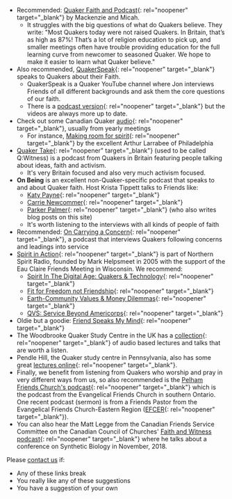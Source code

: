* Recommended: [Quaker Faith and Podcast](https://quakerpodcast.org/category/episodes/season-2/){: rel="noopener" target="_blank"} by Mackenzie and Micah. 
  * It struggles with the big questions of what do Quakers believe. They write: "Most Quakers today were not raised Quakers. In Britain, that’s as high as 87%! That’s a lot of religion education to pick up, and smaller meetings often have trouble providing education for the full learning curve from newcomer to seasoned Quaker. We hope to make it easier to learn what Quaker believe."
* Also recommended, [QuakerSpeak](https://quakerspeak.com/recent/){: rel="noopener" target="_blank"} speaks to Quakers about their Faith. 
  * QuakerSpeak is a Quaker YouTube channel where Jon interviews Friends of all different backgrounds and ask them the core questions of our faith. 
  * There is a [podcast version](http://quakerspeak.com/podcast/){: rel="noopener" target="_blank"} but the videos are always more up to date.
* Check out some Canadian Quaker [audio](https://quaker.ca/resources/audio-and-video/){: rel="noopener" target="_blank"}, usually from yearly meetings
  * For instance, [Making room for spirit](https://drive.google.com/file/d/10OmZ6gDfSeaIJ8JlyxK-tA6QSY3z-ULL/preview){: rel="noopener" target="_blank"} by the excellent Arthur Larrabee of Philadelphia
* [Quaker Take](https://www.quaker.org.uk/our-work/podcast#heading-1){: rel="noopener" target="_blank"} (used to be called Q:Witness) is a podcast from Quakers in Britain featuring people talking about ideas, faith and activism. 
  * It's very Britain focused and also very much activism focused. 
* **On Being** is an excellent non-Quaker-specific podcast that speaks to and about Quaker faith. Host Krista Tippett talks to Friends like:
  * [Katy Payne](https://onbeing.org/programs/katy-payne-in-the-presence-of-elephants-and-whales/){: rel="noopener" target="_blank"}
  * [Carrie Newcommer](https://onbeing.org/programs/carrie-newcomer-a-conversation-with-music/){: rel="noopener" target="_blank"}
  * [Parker Palmer](https://onbeing.org/programs/the-soul-in-depression-mar2018/){: rel="noopener" target="_blank"} (who also writes blog posts on this site)
  * It's worth listening to the interviews with all kinds of people of faith 
* Recommended: [On Carrying a Concern](https://www.ocacshow.org/){: rel="noopener" target="_blank"}, a podcast that interviews Quakers following concerns and leadings into service 
* [Spirit in Action](https://www.northernspiritradio.org/program/spirit-action){: rel="noopener" target="_blank"} is part of Northern Spirit Radio, founded by Mark Helpsmeet in 2005 with the support of the Eau Claire Friends Meeting in Wisconsin. We recommend:
  * [Spirit In The Digital Age: Quakers & Technology](https://www.northernspiritradio.org/episode/spirit-digital-age-quakers-technology){: rel="noopener" target="_blank"}
  * [Fit for Freedom not Friendship](https://www.northernspiritradio.org/episode/fit-freedom-not-friendship-donna-mcdaniel-and-vanessa-julye){: rel="noopener" target="_blank"}
  * [Earth-Community Values & Money Dilemmas](https://www.northernspiritradio.org/episode/earth-community-values-money-dilemmas){: rel="noopener" target="_blank"}
  * [QVS: Service Beyond Americorps](https://www.northernspiritradio.org/episode/qvs-service-beyond-americorps){: rel="noopener" target="_blank"}
* Oldie but a goodie: [Friend Speaks My Mind](http://www.quakerquaker.org/profiles/blog/list?user=1tp2cvzkthqyv){: rel="noopener" target="_blank"}
* The Woodbrooke Quaker Study Centre in the UK has a [collection](https://www.woodbrooke.org.uk/resource-type/audio/){: rel="noopener" target="_blank"} of audio based lectures and talks that are worth a listen. 
* Pendle Hill, the Quaker study centre in Pennsylvania, also has some great [lectures online](https://pendlehill.org/learn/live-recorded-lectures/#.W-rX3JNKg2w){: rel="noopener" target="_blank"}. 
* Finally, we benefit from listening from Quakers who worship and pray in very different ways from us, so also recommended is the [Pelham Friends Church's podcast](http://www.pelhamfriends.ca/history/){: rel="noopener" target="_blank"} which is the podcast from the Evangelical Friends Church in southern Ontario. One recent podcast (sermon) is from a Friends Pastor from the Evangelical Friends Church-Eastern Region ([EFCER](https://www.efcer.org/){: rel="noopener" target="_blank"}). 
* You can also hear the Matt Legge from the Canadian Friends Service Committee on the Canadian Council of Churches' [Faith and Witness podcast](http://faithandwitness.libsyn.com/redesigning-the-tree-of-life){: rel="noopener" target="_blank"} where he talks about a conference on Synthetic Biology in November, 2018. 

Please [contact us](/contact) if:
* Any of these links break
* You really like any of these suggestions
* You have a suggestion of your own
